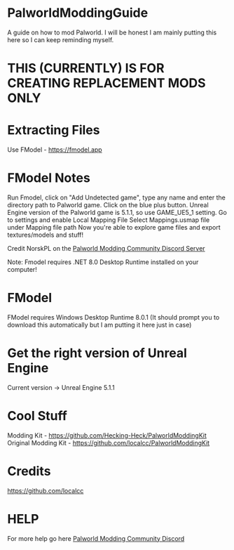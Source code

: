 # PalworldModdingGuide
A guide on how to mod Palworld. I will be honest I am mainly putting this here so I can keep reminding myself.

# THIS (CURRENTLY) IS FOR CREATING REPLACEMENT MODS ONLY

# Extracting Files
Use FModel - https://fmodel.app

# FModel Notes
Run Fmodel, click on "Add Undetected game", type any name and enter the directory path to Palworld game. Click on the blue plus button.
Unreal Engine version of the Palworld game is 5.1.1, so use GAME_UE5_1 setting.
Go to settings and enable Local Mapping File
Select Mappings.usmap file under Mapping file path
Now you're able to explore game files and export textures/models and stuff!

Credit NorskPL on the [Palworld Modding Community Discord Server](https://discord.gg/qHTZNcvYsv)

Note: Fmodel requires .NET 8.0 Desktop Runtime installed on your computer!

# FModel
FModel requires Windows Desktop Runtime 8.0.1 (It should prompt you to download this automatically but I am putting it here just in case)



# Get the right version of Unreal Engine
Current version -> Unreal Engine 5.1.1

# Cool Stuff
Modding Kit - https://github.com/Hecking-Heck/PalworldModdingKit
Original Modding Kit - https://github.com/localcc/PalworldModdingKit

# Credits
https://github.com/localcc

# HELP
For more help go here
[Palworld Modding Community Discord](https://discord.gg/qHTZNcvYsv)

